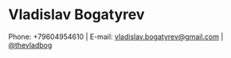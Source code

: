 # Vladislav Bogatyrev
Phone: +79604954610 | E-mail: vladislav.bogatyrev@gmail.com | [@thevladbog](https://t.me/thevladbog)

